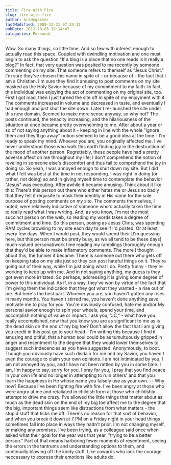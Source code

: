 ```yaml
---
title: Fire With Fire
slug: fire-with-fire
author: bradygaster
lastModified: 2009-12-21 07:24:11
pubDate: 2012-10-05 18:14:47
categories: Personal
---
```


Wow. So many things, so little time. And so few with interest enough to actually read this space. Coupled with dwindling motivation and one must begin to ask the question &quot;If a blog is a place that no one reads is it really a blog?&quot; In fact, that very
question was posited to me recently by someone commenting on my site. That someone refers to themself as &quot;Jesus Christ.&quot; I&apos;m sure they&apos;ve chosen this name in spite of - or because of - the fact that I am a Christian. I&apos;m sure they find it amusing to post
comments on my site masked as the Holy Savior because of my commitment to my faith. In fact, this individual was enjoying the act of commenting on my original site, too. First I got mad, then I just turned the site off in spite of my enjoyment with it.
The comments increased in volume and decreased in taste, and eventually I had enough and just shut the site down. Later I re-launched the site under this new domain. Seemed to make more sense anyway, so why not? The posts continued, the tenacity increasing,
and the hilariousness of the situation at once became pretty overwhelming to me. After about a year or so of not saying anything about it - keeping in line with the whole &quot;ignore them and they&apos;ll go away&quot; notion seemed to be a good idea at the time -
I&apos;m ready to speak my mind. Whoever you are, you originally affected me. I&apos;ve never understood those who walk this earth finding joy in the destruction of the mood of another person. Regrettably, these people have had a pretty adverse affect on me throughout
my life; I don&apos;t comprehend the notion of reveling in someone else&apos;s discomfort and thus fail to comprehend the joy in doing so. So yeah, I was annoyed enough to shut down my site. But I did what I felt was best at the time in not responding. I was right
in doing (or rather, not doing) so and in giving myself time to contemplate the behavior &quot;Jesus&quot; was executing. After awhile it became amusing. Think about it like this: There&apos;s this person out there who either hates me or Jesus so badly that they felt
it requisite to mask their identity in His name for the sole purpose of posting comments on my site. The comments themselves, I noted, were relatively indicative of someone who&apos;d actually taken the time to really read what I was writing. And, as you know,
I&apos;m not the most succinct person on the web, so reading my words takes a degree of commitment and time. So this person, posing as Jesus Chris, was spending RAM cycles browsing to my site each day to see if I&apos;d posted. Or at least, every few days. When
I would post, they would spend their [I&apos;m guessing here, but this person must be pretty busy, as we all tend to be these days] much-valued personal/work time reading my ramblings thoroughly enough that they&apos;d be able to make inflamatory comments. The
more I thought about this, the funnier it became. There is someone out there who gets off on keeping tabs on my site just so they can post hateful things on it. They&apos;re going out of their way, while I&apos;m just doing what I do. Pretty funny - they&apos;re working
to keep up with me. And in not saying anything, my guess is they got even more irritated. So perhaps, addressing it is giving some degree of power to this individual. As if, in a way, they&apos;ve won by virtue of the fact that I&apos;m giving them the indication
that they got what they wanted - a rise out of me. But here&apos;s the best part. Whoever you are, you haven&apos;t gotten any rises in many months. You haven&apos;t stirred me, you haven&apos;t done anything save motivate me to pray for you. You&apos;re obviously confused, hate
me and/or My personal savior enough to spin your wheels, spend your time, and accomplish nothing of value or impact. I ask you, &quot;JC,&quot; - what have you really accomplished, now that you know you are as significant to me as is the dead skin on the end of
my big toe? Don&apos;t allow the fact that I am giving you credit in this post go to your head - I&apos;m writing this because I find it amusing and pitiful; that a human soul could be as tumultuously gripped in anger and resentment to the degree that they would
lower themselves to suggest such indecencies as you have suggested. Anonymously, to boot. Though you obviously have such disdain for me and my Savior, you haven&apos;t even the courage to claim your own opinions. I am not intimidated by you, I am not annoyed
by you, and I have not been rattled by you in some time. I am, I&apos;m happy to say, sorry for you. I pray for you, I pray that you find peace in your own life and no longer in attempting to ruin others&apos; and that you learn the happiness in He whose name you
falsely use as your own. -- Why now? Because I&apos;ve been fighting fire with fire. I&apos;ve been angry at those who were angry at me and retaliated in childish form at those who childishly attempt to drive me crazy. I&apos;ve allowed the little things that matter
about as much as the dead skin on the end of my big toe affect me to the degree that the big, important things seem like distractions from what matters - the stupid stuff that ticks me off. There&apos;s no reason for that sort of behavior, and when you break
it down at 7 PM on a Friday night in your head things sometimes fall into place in ways they hadn&apos;t prior. I&apos;m not changing myself, or making any promises. I&apos;ve been trying, as a colleague said once when asked what their goal for the year was that year,
&quot;trying to be a better person.&quot; Part of that means harboring fewer moments of resentment, seeing the errors in the tantrums and understanding options to them, and continually blowing off the kiddy stuff. Like cowards who lack the courage neccessary to
express their emotions like adults do.
